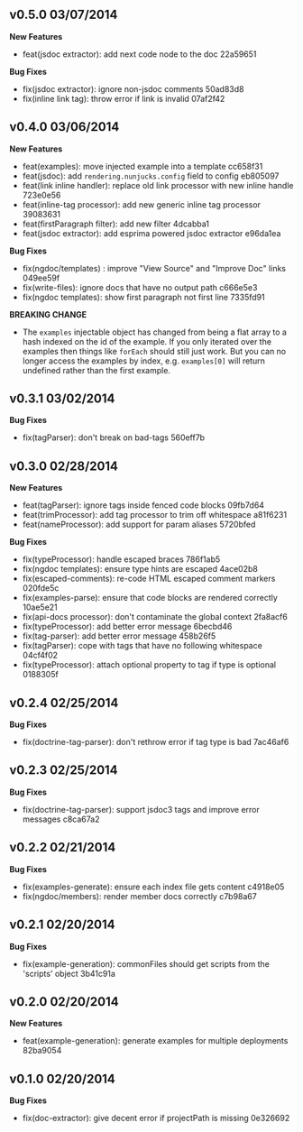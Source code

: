 ## v0.5.0 03/07/2014

**New Features**

* feat(jsdoc extractor): add next code node to the doc  22a59651

**Bug Fixes**

* fix(jsdoc extractor): ignore non-jsdoc comments  50ad83d8
* fix(inline link tag): throw error if link is invalid   07af2f42

## v0.4.0 03/06/2014

**New Features**

* feat(examples): move injected example into a template  cc658f31
* feat(jsdoc): add `rendering.nunjucks.config` field to config  eb805097
* feat(link inline handler): replace old link processor with new inline handle  723e0e56
* feat(inline-tag processor): add new generic inline tag processor  39083631
* feat(firstParagraph filter): add new filter  4dcabba1
* feat(jsdoc extractor): add esprima powered jsdoc extractor  e96da1ea

**Bug Fixes**

* fix(ngdoc/templates) : improve "View Source" and "Improve Doc" links  049ee59f
* fix(write-files): ignore docs that have no output path  c666e5e3
* fix(ngdoc templates): show first paragraph not first line  7335fd91

**BREAKING CHANGE**

* The `examples` injectable object has changed from being
a flat array to a hash indexed on the id of the example.  If you only
iterated over the examples then things like `forEach` should still just
work.  But you can no longer access the examples by index, e.g.
`examples[0]` will return undefined rather than the first example.

## v0.3.1 03/02/2014

**Bug Fixes**

* fix(tagParser): don't break on bad-tags  560eff7b


## v0.3.0 02/28/2014

**New Features**

* feat(tagParser): ignore tags inside fenced code blocks   09fb7d64
* feat(trimProcessor): add tag processor to trim off whitespace  a81f6231
* feat(nameProcessor): add support for param aliases   5720bfed

**Bug Fixes**

* fix(typeProcessor): handle escaped braces  786f1ab5
* fix(ngdoc templates): ensure type hints are escaped  4ace02b8
* fix(escaped-comments): re-code HTML escaped comment markers  020fde5c
* fix(examples-parse): ensure that code blocks are rendered correctly  10ae5e21
* fix(api-docs processor): don't contaminate the global context  2fa8acf6
* fix(typeProcessor): add better error message   6becbd46
* fix(tag-parser): add better error message  458b26f5
* fix(tagParser): cope with tags that have no following whitespace   04cf4f02
* fix(typeProcessor): attach optional property to tag if type is optional  0188305f


## v0.2.4 02/25/2014

**Bug Fixes**

* fix(doctrine-tag-parser): don't rethrow error if tag type is bad  7ac46af6

## v0.2.3 02/25/2014

**Bug Fixes**

* fix(doctrine-tag-parser): support jsdoc3 tags and improve error messages  c8ca67a2

## v0.2.2  02/21/2014

**Bug Fixes**

* fix(examples-generate): ensure each index file gets content c4918e05
* fix(ngdoc/members): render member docs correctly  c7b98a67

## v0.2.1 02/20/2014

**Bug Fixes**

* fix(example-generation): commonFiles should get scripts from the 'scripts' object  3b41c91a

## v0.2.0 02/20/2014

**New Features**

* feat(example-generation): generate examples for multiple deployments  82ba9054

## v0.1.0 02/20/2014

**Bug Fixes**

* fix(doc-extractor): give decent error if projectPath is missing 0e326692
